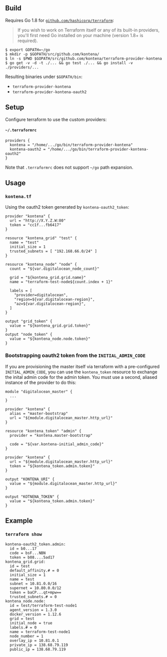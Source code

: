 ## Build

Requires Go 1.8 for [`github.com/hashicorp/terraform`](https://github.com/hashicorp/terraform#developing-terraform):

> If you wish to work on Terraform itself or any of its built-in providers, you'll first need Go installed on your machine (version 1.8+ is required).

```
$ export GOPATH=~/go
$ mkdir -p $GOPATH/src/github.com/kontena/
$ ln -s $PWD $GOPATH/src/github.com/kontena/terraform-provider-kontena
$ go get -v -d -t ./... && go test ./... && go install -v ./providers/...
```

Resulting binaries under `$GOPATH/bin`:

* `terraform-provider-kontena`
* `terraform-provider-kontena-oauth2`

## Setup

Configure terraform to use the custom providers:

#### `~/.terraformrc`

```
providers {
  kontena = "/home/.../go/bin/terraform-provider-kontena"
  kontena-oauth2 = "/home/.../go/bin/terraform-provider-kontena-oauth2"
}
```

Note that `.terraformrc` does not support `~/go` path expansion.

## Usage

### `kontena.tf`

Using the oauth2 token generated by `kontena-oauth2_token`:

```
provider "kontena" {
  url = "http://X.Y.Z.W:80"
  token = "cc1f...fb6417"
}

resource "kontena_grid" "test" {
  name = "test"
  initial_size = 1
  trusted_subnets = [ "192.168.66.0/24" ]
}

resource "kontena_node" "node" {
  count = "${var.digitalocean_node_count}"

  grid = "${kontena_grid.grid.name}"
  name = "terraform-test-node${count.index + 1}"

  labels = [
    "provider=digitalocean",
    "region=${var.digitalocean-region}",
    "az=${var.digitalocean-region}",
  ]
}

output "grid_token" {
  value = "${kontena_grid.grid.token}"
}
output "node_token" {
  value = "${kontena_node.node.token}"
}
```

### Bootstrapping oauth2 token from the  `INITIAL_ADMIN_CODE`

If you are provisioning the master itself via terraform with a pre-configured `INITIAL_ADMIN_CODE`, you can use the `kontena_token` resource to exchange the inital admin code for the admin token. You must use a second, aliased instance of the provider to do this:


```
module "digitalocean_master" {
  ...
}

provider "kontena" {
  alias = "master-bootstrap"
  url = "${module.digitalocean_master.http_url}"
}

resource "kontena_token" "admin" {
  provider = "kontena.master-bootstrap"

  code = "${var.kontena-initial_admin_code}"
}

provider "kontena" {
  url = "${module.digitalocean_master.http_url}"
  token = "${kontena_token.admin.token}"
}

output "KONTENA_URI" {
  value = "${module.digitalocean_master.http_url}"
}

output "KOTNENA_TOKEN" {
  value = "${kontena_token.admin.token}"
}
```

## Example
### `terraform show`
```
kontena-oauth2_token.admin:
  id = b0...17
  code = bsF...NBN
  token = b08....5ad17
kontena_grid.grid:
  id = test
  default_affinity.# = 0
  initial_size = 1
  name = test
  subnet = 10.81.0.0/16
  supernet = 10.80.0.0/12
  token = baCP...qt+mpw==
  trusted_subnets.# = 0
kontena_node.node:
  id = test/terraform-test-node1
  agent_version = 1.3.0
  docker_version = 1.12.6
  grid = test
  initial_node = true
  labels.# = 0
  name = terraform-test-node1
  node_number = 1
  overlay_ip = 10.81.0.1
  private_ip = 138.68.79.119
  public_ip = 138.68.79.119
```
